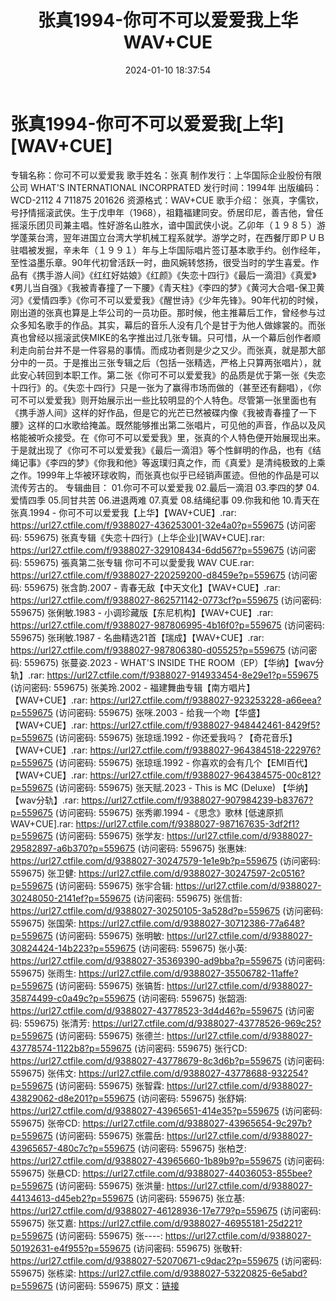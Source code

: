 ﻿---
title: 张真1994-你可不可以爱爱我上华WAV+CUE
date: 2024-01-10 18:37:54
categories: WAV车载音乐、镜像
tags: 华语中文
---
# 张真1994-你可不可以爱爱我[上华][WAV+CUE]

专辑名称：你可不可以爱爱我
歌手姓名：张真
制作发行：上华国际企业股份有限公司 WHAT'S INTERNATIONAL INCORPRATED
发行时间：1994年
出版编码：WCD-2112 4 711875 201626
资源格式：WAV+CUE
歌手介绍：
张真，字儒钦，号抒情摇滚武侠。生于戊申年（1968），祖籍福建同安。侨居印尼，善吉他，曾任摇滚乐团贝司兼主唱。性好游名山胜水，谙中国武侠小说。乙卯年（１９８５）游学蓬莱台湾，翌年进国立台湾大学机械工程系就学。游学之时，在西餐厅即ＰＵＢ驻唱被发掘，辛未年（１９９１）年与上华国际唱片签订基本歌手约。创作经年，至性溢墨乐章。90年代初曾活跃一时，曲风婉转悠扬，很受当时的学生喜爱。作品有《携手游人间》《红红好姑娘》《红颜》《失恋十四行》《最后一滴泪》《真爱》《男儿当自强》《我被青春撞了一下腰》《青天柱》《李四的梦》《黄河大合唱-保卫黄河》《爱情四季》《你可不可以爱爱我》《醒世诗》《少年先锋》。90年代初的时候，刚出道的张真也算是上华公司的一员功臣。那时候，他主推幕后工作，曾经参与过众多知名歌手的作品。其实，幕后的音乐人没有几个是甘于为他人做嫁裳的。而张真也曾经以摇滚武侠MIKE的名字推出过几张专辑。只可惜，从一个幕后创作者顺利走向前台并不是一件容易的事情。而成功者则是少之又少。而张真，就是那大部分中的一员。于是推出三张专辑之后（包括一张精选，严格上只算两张唱片），就此安心转回到本职工作。第二张《你可不可以爱爱我》的品质是优于第一张《失恋十四行》的。《失恋十四行》只是一张为了赢得市场而做的（甚至还有翻唱），《你可不可以爱爱我》则开始展示出一些比较明显的个人特色。尽管第一张里面也有《携手游人间》这样的好作品，但是它的光芒已然被碟内像《我被青春撞了一下腰》这样的口水歌给掩盖。既然能够推出第二张唱片，可见他的声音，作品以及风格能被听众接受。在《你可不可以爱爱我》里，张真的个人特色便开始展现出来。于是就出现了《你可不可以爱爱我》《最后一滴泪》等个性鲜明的作品，也有《结绳记事》《李四的梦》《你我和他》等返璞归真之作，而《真爱》是清纯极致的上乘之作。1999年上华被环球收购，而张真也似乎已经销声匿迹。但他的作品是可以流传芳古的。
专辑曲目：
01.你可不可以爱爱我
02.最后一滴泪
03.李四的梦
04.爱情四季
05.同甘共苦
06.进退两难
07.真爱
08.结绳纪事
09.你我和他
10.青天在
张真.1994 - 你可不可以爱爱我【上华】【WAV+CUE】.rar: https://url27.ctfile.com/f/9388027-436253001-32e4a0?p=559675
(访问密码: 559675)
张真专辑《失恋十四行》(上华企业)[WAV+CUE].rar: https://url27.ctfile.com/f/9388027-329108434-6dd567?p=559675
(访问密码: 559675)
張真第二张专辑 你可不可以愛愛我 WAV CUE.rar: https://url27.ctfile.com/f/9388027-220259200-d8459e?p=559675
(访问密码: 559675)
张含韵.2007 - 青春无敌【中天文化】【WAV+CUE】.rar: https://url27.ctfile.com/f/9388027-862571142-0773cf?p=559675
(访问密码: 559675)
张俐敏.1983 - 小调珍藏版【东尼机构】【WAV+CUE】.rar: https://url27.ctfile.com/f/9388027-987806995-4b16f0?p=559675
(访问密码: 559675)
张琍敏.1987 - 名曲精选21首【瑞成】【WAV+CUE】.rar: https://url27.ctfile.com/f/9388027-987806380-d05525?p=559675
(访问密码: 559675)
张蔓姿.2023 - WHAT'S INSIDE THE ROOM（EP）【华纳】【wav分轨】.rar: https://url27.ctfile.com/f/9388027-914933454-8e29e1?p=559675
(访问密码: 559675)
张美玲.2002 - 福建舞曲专辑【南方唱片】【WAV+CUE】.rar: https://url27.ctfile.com/f/9388027-923253228-a66eea?p=559675
(访问密码: 559675)
张咪.2003 - 给我一个吻【华盛】【WAV+CUE】.rar: https://url27.ctfile.com/f/9388027-948442461-8429f5?p=559675
(访问密码: 559675)
张琼瑶.1992 - 你还爱我吗？【奇花音乐】【WAV+CUE】.rar: https://url27.ctfile.com/f/9388027-964384518-222976?p=559675
(访问密码: 559675)
张琼瑶.1992 - 你喜欢的会有几个【EMI百代】【WAV+CUE】.rar: https://url27.ctfile.com/f/9388027-964384575-00c812?p=559675
(访问密码: 559675)
张天赋.2023 - This is MC (Deluxe) 【华纳】【wav分轨】.rar: https://url27.ctfile.com/f/9388027-907984239-b83767?p=559675
(访问密码: 559675)
张秀卿.1994 -《思念》歌林 [低速原抓WAV+CUE].rar: https://url27.ctfile.com/f/9388027-987167635-3df2f1?p=559675
(访问密码: 559675)
张学友: https://url27.ctfile.com/d/9388027-29582897-a6b370?p=559675
(访问密码: 559675)
张惠妹: https://url27.ctfile.com/d/9388027-30247579-1e1e9b?p=559675
(访问密码: 559675)
张卫健: https://url27.ctfile.com/d/9388027-30247597-2c0516?p=559675
(访问密码: 559675)
张宇合辑: https://url27.ctfile.com/d/9388027-30248050-2141ef?p=559675
(访问密码: 559675)
张信哲: https://url27.ctfile.com/d/9388027-30250105-3a528d?p=559675
(访问密码: 559675)
张国荣: https://url27.ctfile.com/d/9388027-30712386-77a648?p=559675
(访问密码: 559675)
张明敏: https://url27.ctfile.com/d/9388027-30824424-14b223?p=559675
(访问密码: 559675)
张小英: https://url27.ctfile.com/d/9388027-35369390-ad9bba?p=559675
(访问密码: 559675)
张雨生: https://url27.ctfile.com/d/9388027-35506782-11affe?p=559675
(访问密码: 559675)
张镐哲: https://url27.ctfile.com/d/9388027-35874499-c0a49c?p=559675
(访问密码: 559675)
张韶涵: https://url27.ctfile.com/d/9388027-43778523-3d4d46?p=559675
(访问密码: 559675)
张清芳: https://url27.ctfile.com/d/9388027-43778526-969c25?p=559675
(访问密码: 559675)
张德兰: https://url27.ctfile.com/d/9388027-43778574-1122b8?p=559675
(访问密码: 559675)
张行CD: https://url27.ctfile.com/d/9388027-43778679-8c3d6b?p=559675
(访问密码: 559675)
张伟文: https://url27.ctfile.com/d/9388027-43778688-932254?p=559675
(访问密码: 559675)
张智霖: https://url27.ctfile.com/d/9388027-43829062-d8e201?p=559675
(访问密码: 559675)
张舒娟: https://url27.ctfile.com/d/9388027-43965651-414e35?p=559675
(访问密码: 559675)
张帝CD: https://url27.ctfile.com/d/9388027-43965654-9c297b?p=559675
(访问密码: 559675)
张震岳: https://url27.ctfile.com/d/9388027-43965657-480c7c?p=559675
(访问密码: 559675)
张柏芝: https://url27.ctfile.com/d/9388027-43965660-1b89b9?p=559675
(访问密码: 559675)
张悬CD: https://url27.ctfile.com/d/9388027-44036053-855bee?p=559675
(访问密码: 559675)
张洪量: https://url27.ctfile.com/d/9388027-44134613-d45eb2?p=559675
(访问密码: 559675)
张立基: https://url27.ctfile.com/d/9388027-46128936-17e779?p=559675
(访问密码: 559675)
张艾嘉: https://url27.ctfile.com/d/9388027-46955181-25d221?p=559675
(访问密码: 559675)
张----: https://url27.ctfile.com/d/9388027-50192631-e4f955?p=559675
(访问密码: 559675)
张敬轩: https://url27.ctfile.com/d/9388027-52070671-c9dac2?p=559675
(访问密码: 559675)
张栋梁: https://url27.ctfile.com/d/9388027-53220825-6e5abd?p=559675
(访问密码: 559675)
原文：[链接](https://blog.sina.com.cn/s/blog_1647c7e7601031464.html)